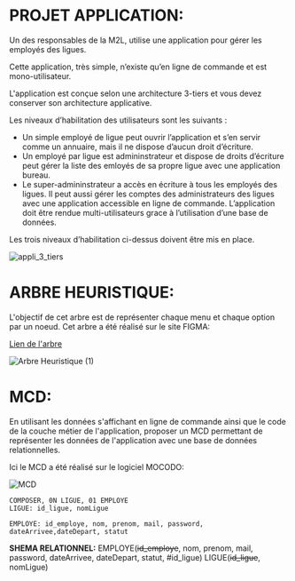 # PROJET APPLICATION:

Un des responsables de la M2L, utilise une application pour gérer les employés des ligues. 

Cette application, très simple, n’existe qu’en ligne de commande et est mono-utilisateur. 

L'application  est conçue selon une architecture 3-tiers et vous devez conserver son architecture applicative.

Les niveaux d’habilitation des utilisateurs sont les suivants :

* Un simple employé de ligue peut ouvrir l’application et s’en servir comme un annuaire, mais il ne dispose d’aucun droit d’écriture.
* Un employé par ligue est admininstrateur et dispose de droits d’écriture peut gérer la liste des emloyés de sa propre ligue avec une application bureau.
* Le super-admininstrateur a accès en écriture à tous les employés des ligues. Il peut aussi gérer les comptes des administrateurs des ligues avec une application accessible en ligne de commande.
L’application doit être rendue multi-utilisateurs grace à l’utilisation d’une base de données.

Les trois niveaux d’habilitation ci-dessus doivent être mis en place.

![appli_3_tiers](https://hackmd.io/_uploads/Hkz1mRwFa.png)

# ARBRE HEURISTIQUE:

L'objectif de cet arbre est de représenter chaque menu et chaque option par un noeud.
Cet arbre a été réalisé sur le site FIGMA:

[Lien de l'arbre](https://www.figma.com/file/nKBFi9b7gsDLVyzOhAWF3z/Arbre-Heuristique?type=whiteboard&node-id=0%3A1&t=NrrkjkS34Nig52fh-1) 



![Arbre Heuristique (1)](https://hackmd.io/_uploads/SyTXYuq5T.png)





# MCD:

En utilisant les données s'affichant en ligne de commande ainsi que le code de la couche métier de l'application, proposer un MCD permettant de représenter les données de l'application avec une base de données relationnelles.

Ici le MCD a été réalisé sur le logiciel MOCODO:

![MCD](https://hackmd.io/_uploads/rJdRJNq9a.png)





```
COMPOSER, 0N LIGUE, 01 EMPLOYE
LIGUE: id_ligue, nomLigue 

EMPLOYE: id_employe, nom, prenom, mail, password, dateArrivee,dateDepart, statut 

```

**SHEMA RELATIONNEL:**
EMPLOYE(~~id_employe~~, nom, prenom, mail, password, dateArrivee, dateDepart, statut, #id_ligue) 
LIGUE(~~id_ligue~~, nomLigue)
